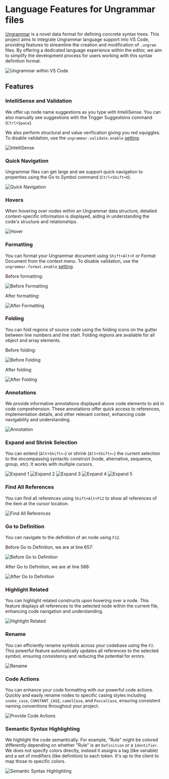 # Language Features for Ungrammar files

[Ungrammar](https://github.com/rust-analyzer/ungrammar) is a novel data format
for defining concrete syntax trees. This project aims to integrate Ungrammar
language support into VS Code, providing features to streamline the creation
and modification of `.ungram` files. By offering a dedicated language
experience within the editor, we aim to simplify the development process for
users working with this syntax definition format.

![Ungrammar within VS Code](https://github.com/user-attachments/assets/663b32a8-7c3b-41a1-a2b7-03f45418229b)

## Features

### IntelliSense and Validation

We offer up node name suggestions as you type with IntelliSense. You can also
manually see suggestions with the Trigger Suggestions command (`Ctrl+Space`).

We also perform structural and value verification giving you red squiggles.
To disable validation, use the `ungrammar.validate.enable`
[setting](https://code.visualstudio.com/docs/getstarted/settings).

![IntelliSense](https://github.com/user-attachments/assets/1d35606b-8f3b-434e-88c6-a7fcac0a8c66)

### Quick Navigation

Ungrammar files can get large and we support quick navigation to properties
using the Go to Symbol command (`Ctrl+Shift+O`).

![Quick Navigation](https://github.com/user-attachments/assets/f5a016fe-dd28-4535-91b8-19a2abb7b242)

### Hovers

When hovering over nodes within an Ungrammar data structure, detailed
context-specific information is displayed, aiding in understanding the code's
structure and relationships.

![Hover](https://github.com/user-attachments/assets/87199a8d-335a-4322-96d1-7207eee5958e)

### Formatting

You can format your Ungrammar document using `Shift+Alt+F` or Format Document
from the context menu. To disable validation, use the
`ungrammar.format.enable`
[setting](https://code.visualstudio.com/docs/getstarted/settings).

Before formatting:

![Before Formatting](https://github.com/user-attachments/assets/d4c4e991-bacc-4072-a82b-aeac4e2d22ad)

After formatting:

![After Formatting](https://github.com/user-attachments/assets/086f8163-3236-47e4-8a58-3133ea4ce50d)

### Folding

You can fold regions of source code using the folding icons on the gutter
between line numbers and line start. Folding regions are available for all
object and array elements.

Before folding:

![Before Folding](https://github.com/user-attachments/assets/65483173-443b-44d1-a4be-1f58df9eed6a)

After folding:

![After Folding](https://github.com/user-attachments/assets/0a02b8c9-4b8e-4728-a330-9fce97d78c90)

### Annotations

We provide informative annotations displayed above code elements to aid in code
comprehension. These annotations offer quick access to references,
implementation details, and other relevant context, enhancing code navigability
and understanding.

![Annotation](https://github.com/user-attachments/assets/a91f6514-4c62-4117-b750-e06e2af7b037)

### Expand and Shrink Selection

You can extend (`Alt+Shift+→`) or shrink (`Alt+Shift+←`) the current selection
to the encompassing syntactic construct (node, alternative, sequence, group,
etc). It works with multiple cursors.

![Expand 1](https://github.com/user-attachments/assets/661a1912-5f0e-4707-a723-bc577de26669)
![Expand 2](https://github.com/user-attachments/assets/347d9c78-f13e-4563-b502-f8a7a1a73eac)
![Expand 3](https://github.com/user-attachments/assets/e9bcfa34-ec53-4df8-a08c-e7f31d42e085)
![Expand 4](https://github.com/user-attachments/assets/df60330d-2388-4b4f-9706-60c58589de81)
![Expand 5](https://github.com/user-attachments/assets/17d2d1b5-e796-4820-976e-e594f9a608a2)

### Find All References

You can find all references using `Shift+Alt+F12` to show all references of the
item at the cursor location.

![Find All References](https://github.com/user-attachments/assets/4ab19315-26d2-410d-a23f-c81c4af85c41)

### Go to Definition

You can navigate to the definition of an node using `F12`.

Before Go to Definition, we are at line 657:

![Before Go to Definition](https://github.com/user-attachments/assets/fcd9c49a-5753-42e9-8f9b-d2a4dcd9ac4a)

After Go to Definition, we are at line 588:

![After Go to Definition](https://github.com/user-attachments/assets/30a2d19c-cf85-43a4-829e-dd7225f04b60)

### Highlight Related

You can highlight related constructs upon hovering over a node. This feature
displays all references to the selected node within the current file, enhancing
code navigation and understanding.

![Highlight Related](https://github.com/user-attachments/assets/27c02d61-1ab6-4a95-9264-52f86fa48b0a)

### Rename

You can efficiently rename symbols across your codebase using the `F2`.
This powerful feature automatically updates all references to the selected
symbol, ensuring consistency and reducing the potential for errors.

![Rename](https://github.com/user-attachments/assets/edf3feb6-ff96-46df-895f-2e91e1c8d9c6)

### Code Actions

You can enhance your code formatting with our powerful code actions. Quickly
and easily rename nodes to specific casing styles including `snake_case`,
`CONSTANT_CASE`, `camelCase`, and `PascalCase`, ensuring consistent naming
conventions throughout your project.

![Provide Code Actions](https://github.com/user-attachments/assets/b0de9fd8-85c4-4c36-93cb-d3213e5f30fe)

### Semantic Syntax Highlighting

We highlight the code semantically. For example, "Rule" might be colored
differently depending on whether "Rule" is an `Definition` or a `Identifier`. We
does not specify colors directly, instead it assigns a tag (like variable) and
a set of modifiers (like definition) to each token. It's up to the client to
map those to specific colors.

![Semantic Syntax Highlighting](https://github.com/user-attachments/assets/485db7a2-33c8-4774-8bfe-c79976636738)
